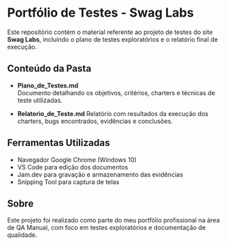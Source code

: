 # Portfólio de Testes - Swag Labs

Este repositório contém o material referente ao projeto de testes do site **Swag Labs**, incluindo o plano de testes exploratórios e o relatório final de execução.

## Conteúdo da Pasta

- **Plano_de_Testes.md**  
  Documento detalhando os objetivos, critérios, charters e técnicas de teste utilizadas.

- **Relatorio_de_Teste.md**
  Relatório com resultados da execução dos charters, bugs encontrados, evidências e conclusões.

## Ferramentas Utilizadas

- Navegador Google Chrome (Windows 10)  
- VS Code para edição dos documentos  
- Jam.dev para gravação e armazenamento das evidências  
- Snipping Tool para captura de telas


## Sobre

Este projeto foi realizado como parte do meu portfólio profissional na área de QA Manual, com foco em testes exploratórios e documentação de qualidade.